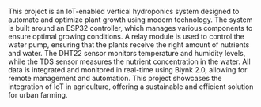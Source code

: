 This project is an IoT-enabled vertical hydroponics system designed to automate and optimize plant growth using modern technology. The system is built around an ESP32 controller, which manages various components to ensure optimal growing conditions. A relay module is used to control the water pump, ensuring that the plants receive the right amount of nutrients and water. The DHT22 sensor monitors temperature and humidity levels, while the TDS sensor measures the nutrient concentration in the water. All data is integrated and monitored in real-time using Blynk 2.0, allowing for remote management and automation. This project showcases the integration of IoT in agriculture, offering a sustainable and efficient solution for urban farming.

